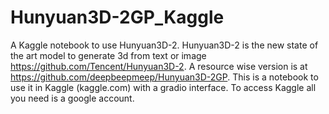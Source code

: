 # Hunyuan3D-2GP_Kaggle
A Kaggle notebook to use Hunyuan3D-2.
Hunyuan3D-2 is the new state of the art model to generate 3d from text or image https://github.com/Tencent/Hunyuan3D-2.
A resource wise version is at https://github.com/deepbeepmeep/Hunyuan3D-2GP.
This is a notebook to use it in Kaggle (kaggle.com) with a gradio interface.
To access Kaggle all you need is a google account.
